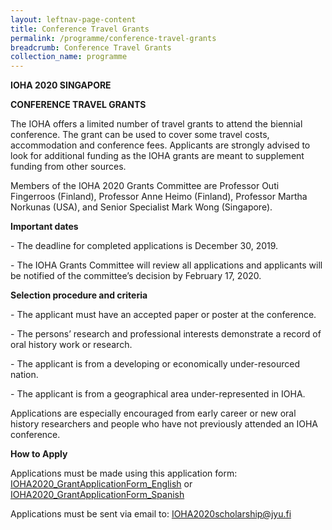 ```yaml
---
layout: leftnav-page-content
title: Conference Travel Grants
permalink: /programme/conference-travel-grants
breadcrumb: Conference Travel Grants
collection_name: programme
---
```

**IOHA 2020 SINGAPORE**

**CONFERENCE TRAVEL GRANTS**

 

The IOHA offers a limited number of travel grants to attend the biennial conference. The grant can be used to cover some travel costs, accommodation and conference fees. Applicants are strongly advised to look for additional funding as the IOHA grants are meant to supplement funding from other sources.

 

Members of the IOHA 2020 Grants Committee are Professor Outi Fingerroos (Finland), Professor Anne Heimo (Finland), Professor Martha Norkunas (USA), and Senior Specialist Mark Wong (Singapore).

 

**Important dates**

\-   The deadline for completed applications is December 30, 2019.

\-   The IOHA Grants Committee will review all applications and applicants will be notified of the committee’s decision by February 17, 2020.

**Selection procedure and criteria**

\-   The applicant must have an accepted paper or poster at the conference.

\-   The persons’ research and professional interests demonstrate a record of oral history work or research.

\-   The applicant is from a developing or economically under-resourced nation.

\-   The applicant is from a geographical area under-represented in IOHA.

Applications are especially encouraged from early career or new oral history researchers and people who have not previously attended an IOHA conference. 

 

**How to Apply**

Applications must be made using this application form: [IOHA2020_GrantApplicationForm_English](https://www.ioha.org/wp-content/uploads/2019/11/IOHA2020_GrantApplicationForm_English.pdf) or  [IOHA2020_GrantApplicationForm_Spanish](https://www.ioha.org/wp-content/uploads/2019/11/Application-form-in-Spanish.pdf)

Applications must be sent via email to: IOHA2020scholarship@jyu.fi